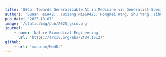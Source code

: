 ```yaml
---
title: 'GSCo: Towards Generalizable AI in Medicine via Generalist-Specialist Collaboration'
authors: 'Sunan He&#42;, Yuxiang Nie&#42;, Hongmei Wang, Shu Yang, Yihui Wang, Zhiyuan Cai, Zhixuan Chen, Yingxue Xu, Luyang Luo, Huiling Xiang, Xi Lin, Mingxiang Wu, Yifan Peng, George Shih, Ziyang Xu, Xian Wu, Qiong Wang, Ronald Cheong Kin Chan, Varut Vardhanabhuti, Winnie Chiu Wing Chu, Yefeng Zheng, Pranav Rajpurkar, Kang Zhang, Hao Chen#'
pub_date: '2025-10-07'
image: '/static/img/pub/2025_gsco.png'
journal:
    - name: 'Nature Biomedical Engineering'
      url: 'https://arxiv.org/abs/2404.15127'
github:
    - url: 'sunanhe/MedDr'
---
```

